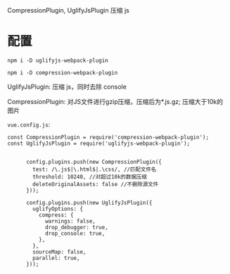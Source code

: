
CompressionPlugin, UglifyJsPlugin 压缩 js

# 配置


```
npm i -D uglifyjs-webpack-plugin

npm i -D compression-webpack-plugin
```

UglifyJsPlugin: 压缩 js，同时去除 console

CompressionPlugin: 对JS文件进行gzip压缩，压缩后为*.js.gz; 压缩大于10k的图片


`vue.config.js`:

```   
const CompressionPlugin = require('compression-webpack-plugin');
const UglifyJsPlugin = require('uglifyjs-webpack-plugin');


      config.plugins.push(new CompressionPlugin({
        test: /\.js$|\.html$|.\css/, //匹配文件名
        threshold: 10240, //对超过10k的数据压缩
        deleteOriginalAssets: false //不删除源文件
      }));

      config.plugins.push(new UglifyJsPlugin({
        uglifyOptions: {
          compress: {
            warnings: false,
            drop_debugger: true,
            drop_console: true,
          },
        },
        sourceMap: false,
        parallel: true,
      }));
```